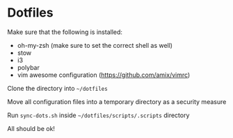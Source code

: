 # Dotfiles

Make sure that the following is installed:
  * oh-my-zsh (make sure to set the correct shell as well)
  * stow
  * i3
  * polybar
  * vim awesome configuration (https://github.com/amix/vimrc)
  
Clone the directory into `~/dotfiles`

Move all configuration files into a temporary directory as a security measure

Run `sync-dots.sh` inside `~/dotfiles/scripts/.scripts` directory

All should be ok!

